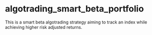 # algotrading_smart_beta_portfolio
This is a smart beta algotrading strategy aiming to track an index while achieving higher risk adjusted returns.

